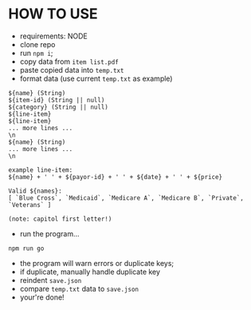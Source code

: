 # HOW TO USE
- requirements: NODE
- clone repo
- run ```npm i```;
- copy data from `item list.pdf`
- paste copied data into `temp.txt`
- format data (use current `temp.txt` as example)

```
${name} (String)
${item-id} (String || null)
${category} (String || null)
${line-item}
${line-item}
... more lines ...
\n
${name} (String)
... more lines ...
\n
```

```
example line-item:
${name} + ' ' +	${payor-id} + ' ' +	${date} + ' ' + ${price}
```

```
Valid ${names}:
[ `Blue Cross`, `Medicaid`, `Medicare A`, `Medicare B`, `Private`, `Veterans` ]

(note: capitol first letter!)
```

- run the program...
```
npm run go
```
- the program will warn errors or duplicate keys;
- if duplicate, manually handle duplicate key
- reindent `save.json`
- compare `temp.txt` data to `save.json`
- your're done!